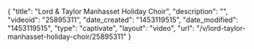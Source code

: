 {
    "title": "Lord & Taylor Manhasset Holiday Choir",
    "description": "",
    "videoid": "25895311",
    "date_created": "1453119515",
    "date_modified": "1453119515",
    "type": "captivate",
    "layout": "video",
    "url": "\/v\/lord-taylor-manhasset-holiday-choir\/25895311"
}